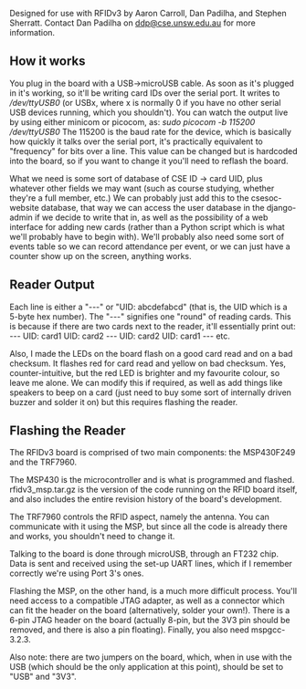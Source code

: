 Designed for use with RFIDv3 by Aaron Carroll, Dan Padilha, and Stephen Sherratt.
Contact Dan Padilha on <ddp@cse.unsw.edu.au> for more information.

How it works
------------

You plug in the board with a USB->microUSB cable. As soon as it's plugged in it's working,
so it'll be writing card IDs over the serial port. It writes to */dev/ttyUSB0* (or USBx, where x
is normally 0 if you have no other serial USB devices running, which you shouldn't). You can
watch the output live by using either minicom or picocom, as:
*sudo picocom -b 115200 /dev/ttyUSB0*
The 115200 is the baud rate for the device, which is basically how quickly it talks over the
serial port, it's practically equivalent to "frequency" for bits over a line. This value can be
changed but is hardcoded into the board, so if you want to change it you'll need to reflash
the board.

What we need is some sort of database of CSE ID -> card UID, plus whatever other fields
we may want (such as course studying, whether they're a full member, etc.) We can probably
just add this to the csesoc-website database, that way we can access the user database in
the django-admin if we decide to write that in, as well as the possibility of a web interface
for adding new cards (rather than a Python script which is what we'll probably have to begin
with). We'll probably also need some sort of events table so we can record attendance per
event, or we can just have a counter show up on the screen, anything works.

Reader Output
-------------

Each line is either a "---" or "UID: abcdefabcd" (that is, the UID which is a 5-byte hex number).
The "---" signifies one "round" of reading cards. This is because if there are two cards next to
the reader, it'll essentially print out:
    ---
    UID: card1
    UID: card2
    ---
    UID: card2
    UID: card1
    ---
etc.

Also, I made the LEDs on the board flash on a good card read and on a bad checksum. It flashes 
red for card read and yellow on bad checksum. Yes, counter-intuitive, but the red LED is brighter 
and my favourite colour, so leave me alone. We can modify this if required, as well as add things
like speakers to beep on a card (just need to buy some sort of internally driven buzzer and solder
it on) but this requires flashing the reader.

Flashing the Reader
-------------------
The RFIDv3 board is comprised of two main components: the MSP430F249 and the TRF7960.

The MSP430 is the microcontroller and is what is programmed and flashed. rfidv3_msp.tar.gz is 
the version of the code running on the RFID board itself, and also includes the entire
revision history of the board's development.

The TRF7960 controls the RFID aspect, namely the antenna. You can communicate with it using
the MSP, but since all the code is already there and works, you shouldn't need to change it.

Talking to the board is done through microUSB, through an FT232 chip. Data is sent and received
using the set-up UART lines, which if I remember correctly we're using Port 3's ones.

Flashing the MSP, on the other hand, is a much more difficult process. You'll need access to
a compatible JTAG adapter, as well as a connector which can fit the header on the board
(alternatively, solder your own!). There is a 6-pin JTAG header on the board (actually 8-pin, 
but the 3V3 pin should be removed, and there is also a pin floating). Finally, you also need
mspgcc-3.2.3.

Also note: there are two jumpers on the board, which, when in use with the USB (which should
be the only application at this point), should be set to "USB" and "3V3".
